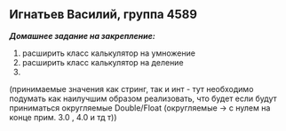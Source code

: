 ## Игнатьев Василий, группа 4589

***Домашнее задание на закрепление:***

1) расширить класс калькулятор на умножение
2) расширить класс калькулятор на деление
3)
(принимаемые значения как стринг, так и инт - тут необходимо подумать как наилучшим 
образом реализовать, что будет если будут приниматься округляемые Double/Float 
(округляемые -> с нулем на конце прим. 3.0 , 4.0 и тд т))